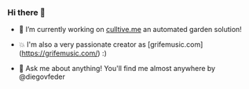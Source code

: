 ### Hi there 👋

- 🔭 I’m currently working on [culltive.me](https://culltive.me/) an automated garden solution!

- 💥 I'm also a very passionate creator as [grifemusic.com] (https://grifemusic.com/) :)

- 💬 Ask me about anything! You'll find me almost anywhere by @diegovfeder

<!--
**diegovfeder/diegovfeder** is a ✨ _special_ ✨ repository because its `README.md` (this file) appears on your GitHub profile.

Here are some ideas to get you started:
- 🌱 I’m currently learning ...
- 👯 I’m looking to collaborate on ...
- 🤔 I’m looking for help with ...
- 💬 Ask me about ...
- 😄 Pronouns: ...
- ⚡ Fun fact: ...
-->
